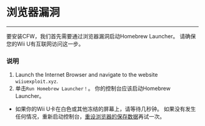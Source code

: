 # 浏览器漏洞
---
要安装CFW，我们首先需要通过浏览器漏洞启动Homebrew Launcher。 请确保您的Wii U有互联网访问这一步。

### 说明

1. Launch the Internet Browser and navigate to the website `wiiuexploit.xyz`.
1. 单击`Run Homebrew Launcher！`。 你的控制台应该启动Homebrew Launcher。
 - 如果你的Wii U卡在白色或其他冻结的屏幕上，请等待几秒钟。 如果没有发生任何情况，重新启动控制台，[重设浏览器的保存数据](https://en-americas-support.nintendo.com/app/answers/detail/a_id/1507/~/how-to-delete-the-internet-browser-history)再试一次。